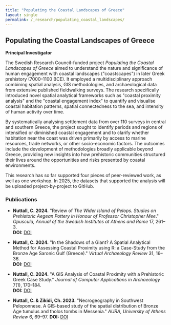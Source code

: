```yaml
---
title: "Populating the Coastal Landscapes of Greece"
layout: single
permalink: /_research/populating_coastal_landscapes/
---
```


## Populating the Coastal Landscapes of Greece  
**Principal Investigator**  

The Swedish Research Council-funded project *Populating the Coastal Landscapes of Greece* aimed to understand the nature and significance of human engagement with coastal landscapes ("coastscapes") in later Greek prehistory (7000–1100 BCE). It employed a multidisciplinary approach combining spatial analysis, GIS methodologies, and archaeological data from extensive published fieldwalking surveys. The research specifically introduced novel spatial analytical frameworks such as "coastal proximity analysis" and the "coastal engagement index" to quantify and visualise coastal habitation patterns, spatial connectedness to the sea, and intensity of human activity over time.

By systematically analysing settlement data from over 110 surveys in central and southern Greece, the project sought to identify periods and regions of intensified or diminished coastal engagement and to clarify whether habitation near the coast was driven primarily by access to marine resources, trade networks, or other socio-economic factors. The outcomes include the development of methodologies broadly applicable beyond Greece, providing new insights into how prehistoric communities structured their lives around the opportunities and risks presented by coastal environments.

This research has so far supported four pieces of peer-reviewed work, as well as one workshop. In 2025, the datasets that supported the analysis will be uploaded project-by-project to GitHub.

### Publications  

- **Nuttall, C. 2024.** "Review of *The Wider Island of Pelops. Studies on Prehistoric Aegean Pottery in Honour of Professor Christopher Mee*." *Opuscula, Annual of the Swedish Institutes at Athens and Rome* 17, 261–3.  
  **DOI:** [DOI](https://doi.org/10.30549/opathrom-17-14)  

- **Nuttall, C. 2024.** "In the Shadows of a Giant? A Spatial Analytical Method for Assessing Coastal Proximity using R: a Case-Study from the Bronze Age Saronic Gulf (Greece)." *Virtual Archaeology Review* 31, 16–36.  
  **DOI:** [DOI](https://doi.org/10.4995/var.2024.21694)  

- **Nuttall, C. 2024.** "A GIS Analysis of Coastal Proximity with a Prehistoric Greek Case Study." *Journal of Computer Applications in Archaeology* 7(1), 170–184.  
  **DOI:** [DOI](https://doi.org/10.5334/jcaa.143)  

- **Nuttall, C. & Zikidi, Ch. 2023.** "Necrogeography in Southwest Peloponnese. A GIS-based study of the spatial distribution of Bronze Age tumulus and tholos tombs in Messenia." *AURA, University of Athens Review* 6, 69–97.
  **DOI:** [DOI](http://dx.doi.org/10.26247/aura6.3)
